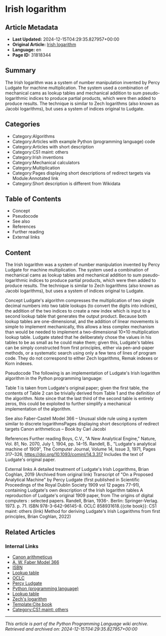 # Irish logarithm

## Article Metadata

- **Last Updated:** 2024-12-15T04:29:35.827957+00:00
- **Original Article:** [Irish logarithm](https://en.wikipedia.org/wiki/Irish_logarithm)
- **Language:** en
- **Page ID:** 31818344

## Summary

The Irish logarithm was a system of number manipulation invented by Percy Ludgate for machine multiplication. The system used a combination of mechanical cams as lookup tables and mechanical addition to sum pseudo-logarithmic indices to produce partial products, which were then added to produce results.
The technique is similar to Zech logarithms (also known as Jacobi logarithms), but uses a system of indices original to Ludgate.

## Categories

- Category:Algorithms
- Category:Articles with example Python (programming language) code
- Category:Articles with short description
- Category:CS1 maint: others
- Category:Irish inventions
- Category:Mechanical calculators
- Category:Multiplication
- Category:Pages displaying short descriptions of redirect targets via Module:Annotated link
- Category:Short description is different from Wikidata

## Table of Contents

- Concept
- Pseudocode
- See also
- References
- Further reading
- External links

## Content

The Irish logarithm was a system of number manipulation invented by Percy Ludgate for machine multiplication. The system used a combination of mechanical cams as lookup tables and mechanical addition to sum pseudo-logarithmic indices to produce partial products, which were then added to produce results.
The technique is similar to Zech logarithms (also known as Jacobi logarithms), but uses a system of indices original to Ludgate.

Concept
Ludgate's algorithm compresses the multiplication of two single decimal numbers into two table lookups (to convert the digits into indices), the addition of the two indices to create a new index which is input to a second lookup table that generates the output product. Because both lookup tables are one-dimensional, and the addition of linear movements is simple to implement mechanically, this allows a less complex mechanism than would be needed to implement a two-dimensional 10×10 multiplication lookup table.
Ludgate stated that he deliberately chose the values in his tables to be as small as he could make them; given this, Ludgate's tables can be simply constructed from first principles, either via pen-and-paper methods, or a systematic search using only a few tens of lines of program code. They do not correspond to either Zech logarithms, Remak indexes or Korn indexes.

Pseudocode
The following is an implementation of Ludgate's Irish logarithm algorithm in the Python programming language:

Table 1 is taken from Ludgate's original paper; given the first table, the contents of Table 2 can be trivially derived from Table 1 and the definition of the algorithm. Note since that the last third of the second table is entirely zeros, this could be exploited to further simplify a mechanical implementation of the algorithm.

See also
Faber-Castell Model 366 – Unusual slide rule using a system similar to discrete logarithmsPages displaying short descriptions of redirect targets
Canon arithmeticus – Book by Carl Jacobi

References
Further reading
Boys, C.V., "A New Analytical Engine," Nature, Vol. 81, No. 2070, July 1, 1904, pp. 14–15.
Randell, B., "Ludgate's analytical machine of 1909", The Computer Journal, Volume 14, Issue 3, 1971, Pages 317–326, https://doi.org/10.1093/comjnl/14.3.317 Includes the text of Ludgate's original paper.

External links
A detailed treatment of Ludgate's Irish Logarithms, Brian Coghlan, 2019 (Archived from original link)
Transcript of "On a Proposed Analytical Machine" by Percy Ludgate (first published in Scientific Proceedings of the Royal Dublin Society 1909 vol 12 pages 77–91), containing Ludgate's own description of the Irish logarithm tables
A reproduction of Ludgate's original 1909 paper, from The origins of digital computers : selected papers. Randell, Brian, 1936-. Berlin: Springer-Verlag. 1973. p. 71. ISBN 978-3-642-96145-8. OCLC 858931618.{{cite book}}:  CS1 maint: others (link)
Method for deriving Ludgate's Irish Logarithms from first principles, Brian Coghlan, 2022)

## Related Articles

### Internal Links

- [Canon arithmeticus](https://en.wikipedia.org/wiki/Canon_arithmeticus)
- [A. W. Faber Model 366](https://en.wikipedia.org/wiki/A._W._Faber_Model_366)
- [ISBN](https://en.wikipedia.org/wiki/ISBN)
- [Lookup table](https://en.wikipedia.org/wiki/Lookup_table)
- [OCLC](https://en.wikipedia.org/wiki/OCLC)
- [Percy Ludgate](https://en.wikipedia.org/wiki/Percy_Ludgate)
- [Python (programming language)](https://en.wikipedia.org/wiki/Python_(programming_language))
- [Lookup table](https://en.wikipedia.org/wiki/Lookup_table)
- [Zech's logarithm](https://en.wikipedia.org/wiki/Zech%27s_logarithm)
- [Template:Cite book](https://en.wikipedia.org/wiki/Template:Cite_book)
- [Category:CS1 maint: others](https://en.wikipedia.org/wiki/Category:CS1_maint:_others)

---
_This article is part of the Python Programming Language wiki archive._
_Retrieved and archived on: 2024-12-15T04:29:35.827957+00:00_